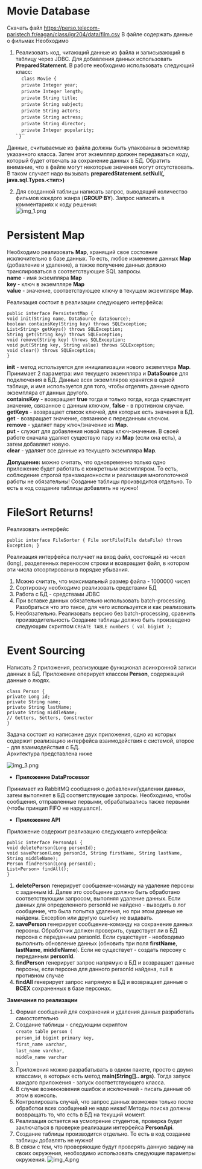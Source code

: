 # Movie Database

Скачать файл https://perso.telecom-paristech.fr/eagan/class/igr204/data/film.csv
В файле содержать данные о фильмах
Необходимо
1. Реализовать код, читающий данные из файла и записывающий в таблицу через
   JDBC. Для добавления данных использовать <b>PreparedStatement</b>.
   В работе необходимо использовать следующий класс:  
   `   class Movie { `  
   `   private Integer year; `  
   `   private Integer length; `  
   `   private String title; `  
   `   private String subject; `  
   `   private String actors; `  
   `   private String actress; `  
   `   private String director; `  
   `   private Integer popularity; `  
   `   }`` 

Данные, считываемые из файла должны быть упакованы в экземпляр 
указанного класса. Затем этот экземпляр должен передаваться коду, который 
будет отвечать за сохранение данных в БД. Обратить внимание, что в файле 
могут некоторые значения могут отсутствовать. В таком случает надо 
вызывать <b>preparedStatement.setNull(<index>, java.sql.Types.<тип>)</b>

2. Для созданной таблицы написать запрос, выводящий количество фильмов
   каждого жанра (<b>GROUP BY</b>). Запрос написать в комментариях к коду решения:  
![img_1.png](pictures/img_1.png)

# Persistent Map

Необходимо реализовать <b>Map</b>, хранящий свое состояние исключительно в базе
данных. То есть, любое изменение данных <b>Map</b> (добавление и удаление), а также
получение данных должно транслироваться в соответствующие SQL запросы.  
<b>name</b> - имя экземпляра <b>Map</b>  
<b>key</b> - ключ в экземпляре <b>Map</b>  
<b>value</b> - значение, соответствующее ключу в текущем экземпляре <b>Map</b>.  

Реализация состоит в реализации следующего интерфейса:   

`public interface PersistentMap { `  
`void init(String name, DataSource dataSource); `  
`boolean containsKey(String key) throws SQLException; `  
`List<String> getKeys() throws SQLException; `  
`String get(String key) throws SQLException; `  
`void remove(String key) throws SQLException; `  
`void put(String key, String value) throws SQLException; `  
`void clear() throws SQLException; `  
`} `  


<b>init</b> - метод используется для инициализации нового экземпляра <b>Map</b>. Принимает 2
параметра: имя текущего экземпляра и <b>DataSource</b> для подключения в БД. Данные
всех экземпляров хранятся в одной таблице, и имя используется для того, чтобы
отделять данные одного экземпляра от данных другого.  
<b>containsKey</b> - возвращает <b>true</b> тогда и только тогда, когда существует значение,
связанное с данным ключом, <b>false</b> - в противном случае.  
<b>getKeys</b> - возвращает список ключей, для которых есть значения в БД.  
<b>get</b> - возвращает значение, связанное с переданным ключом.  
<b>remove</b> - удаляет пару ключ/значение из <b>Map</b>.  
<b>put</b> - служит для добавления новой пары ключ-значение. В своей работе сначала
удаляет существую пару из <b>Map</b> (если она есть), а затем добавляет новую.  
<b>clear</b> - удаляет все данные из текущего экземпляра <b>Map</b>.  

<b>Допущение:</b> можно считать, что одновременно только одно приложение будет
работать с конкретным экземпляром. То есть, соблюдение строгой транзакционности и
реализация многопоточной работы не обязательны!
Создание таблицы производится отдельно. То есть в код создание таблицы добавлять
не нужно!  

# FileSort Returns!

Реализовать интерфейс  

`public interface FileSorter {
File sortFile(File dataFile) throws Exception;
}`  

Реализация интерфейса получает на вход файл, состоящий из чисел (long),
разделенных переносом строки и возвращает файл, в котором эти числа
отсортированы в порядке убывания.

1. Можно считать, что максимальный размер файла - 1000000 чисел
2. Сортировку необходимо реализовать средствами БД
3. Работа с БД - средствами JDBC
4. При вставке данных обязательно использовать batch-processing. Разобраться
   что это такое, для чего используется и как реализовать
5. Необязательно. Реализовать версию без batch-processing, сравнить
   производительность
   Создание таблицы должно быть произведено следующим скриптом
   `CREATE TABLE numbers ( val bigint );`  

# Event Sourcing  

Написать 2 приложения, реализующие функционал асинхронной записи данных в БД.
Приложение оперирует классом <b>Person</b>, содержащий данные о людях.

`class Person { `  
`private Long id; `  
`private String name; `  
`private String lastName; `  
`private String middleName; `  
`// Getters, Setters, Constructor `  
`} `  

Задача состоит из написание двух приложения, одно из которых содержит реализацию
интерфейса взаимодействия с системой, второе - для взаимодействия с БД.  
Архитектура представлена ниже

![img_3.png](pictures/img_3.png)  

* <b> Приложение DataProcessor </b>

Принимает из RabbitMQ сообщения о добавлении/удалении данных, затем выполняет
в БД соответствующие запросы. Необходимо, чтобы сообщения, отправленные первыми, обрабатывались также
первыми (чтобы принцип FIFO не нарушался).

* <b>Приложение API</b>

Приложение содержит реализацию следующего интерфейса:

`public interface PersonApi { `  
`void deletePerson(Long personId); `  
`void savePerson(Long personId, String firstName, String lastName, `  
`String middleName); `  
`Person findPerson(Long personId); `  
`List<Person> findAll(); `  
`} `  

1. <b>deletePerson</b> генерирует сообшение-команду на удаление персоны с заданным
   id. Далее это сообщение должно быть обработано соответствующим запросом,
   выполняя удаление данных. Если данных для определенного personId не
   найдено - выводить в лог сообщение, что была попытка удаления, но при этом
   данные не найдены. Exception или другую ошибку не выдавать.  
2. <b>savePerson</b> генерирует сообщение-команду на сохранение данных персоны.
   Обработчик должен проверить, существует ли в БД персона с переданным
   personId. Если существует - необходимо выполнить обновление данных
   (обновить три поля <b>firstName</b>, <b>lastName</b>, <b>middleName</b>). Если не существует -
   создать персону с переданным <b>personId</b>.
3. <b>findPerson</b> генерирует запрос напрямую в БД и возвращает данные персоны,
   если персона для данного personId найдена, null в противном случае
4. <b>findAll</b> генерирует запрос напрямую в БД и возвращает данные о <b>ВСЕХ</b>
   сохраненных в базе персонах.  
   
<b>Замечания по реализации</b>   
1. Формат сообщений для сохранения и удаления данных разработать
   самостоятельно
2. Создание таблицы - следующим скриптом  
   `create table person ( `  
   `person_id bigint primary key, `  
   `first_name varchar, `  
   `last_name varchar, `  
   `middle_name varchar `  
   `)`  
3. Приложения можно разрабатывать в одном пакете, просто с двумя классами, в
   которых есть метод <b>main(String[].. args)</b>. Тогда запуск каждого приложения - 
   запуск соответствующего класса.  
4. В случае возникновения ошибок и исключений - писать данные об этом в
   консоль.  
5. Контролировать случай, что запрос данных возможен только после обработки
   всех сообщений не надо никак! Методы поиска должны возвращать то, что есть
   в БД на текущий момент.  
6. Реализация остается на усмотрение студентов, проверка будет заключаться в
   проверке реализации интерфейса <b>PersonApi</b>.
7. Создание таблицы производится отдельно. То есть в код создание таблицы
   добавлять не нужно!  
8. В связи с тем, что проверяющие будут проверять данную задачу на своих
   окружения, необходимо использовать следующие параметры окружения. 
![img_4.png](pictures/img_4.png)